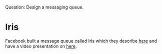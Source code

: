 Question: Design a messaging queue.

# Iris
Facebook built a message queue called Iris which they describe [here](https://engineering.fb.com/2014/10/09/production-engineering/building-mobile-first-infrastructure-for-messenger/) 
and have a video presentation on [here](https://www.youtube.com/watch?v=eADBCKKf8PA).
